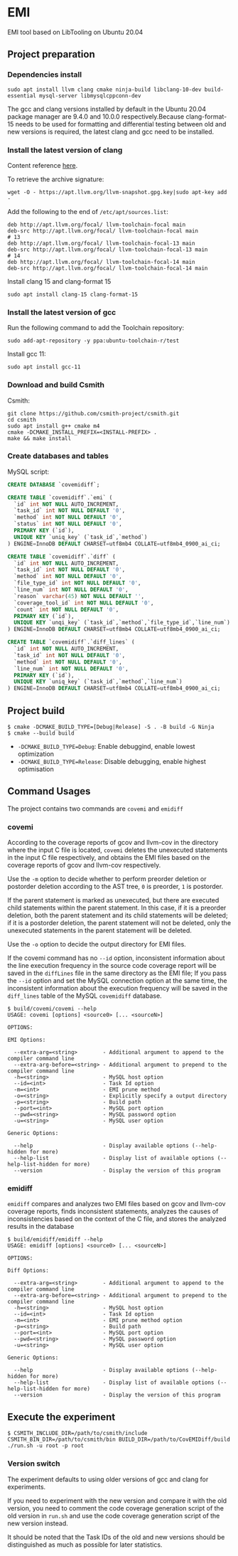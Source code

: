 # EMI

EMI tool based on LibTooling on Ubuntu 20.04

## Project preparation

### Dependencies install

```shell
sudo apt install llvm clang cmake ninja-build libclang-10-dev build-essential mysql-server libmysqlcppconn-dev
```

The gcc and clang versions installed by default in the Ubuntu 20.04 package manager are 9.4.0 and 10.0.0 respectively.Because clang-format-15 needs to be used for formatting and differential testing between old and new versions is required, the latest clang and gcc need to be installed.

### Install the latest version of clang

Content reference [here](https://apt.llvm.org/).

To retrieve the archive signature:
```shell
wget -O - https://apt.llvm.org/llvm-snapshot.gpg.key|sudo apt-key add -
```

Add the following to the end of `/etc/apt/sources.list`:

```
deb http://apt.llvm.org/focal/ llvm-toolchain-focal main
deb-src http://apt.llvm.org/focal/ llvm-toolchain-focal main
# 13
deb http://apt.llvm.org/focal/ llvm-toolchain-focal-13 main
deb-src http://apt.llvm.org/focal/ llvm-toolchain-focal-13 main
# 14
deb http://apt.llvm.org/focal/ llvm-toolchain-focal-14 main
deb-src http://apt.llvm.org/focal/ llvm-toolchain-focal-14 main
```

Install clang 15 and clang-format 15

```shell
sudo apt install clang-15 clang-format-15
```

### Install the latest version of gcc

Run the following command to add the Toolchain repository:

```shell
sudo add-apt-repository -y ppa:ubuntu-toolchain-r/test
```

Install gcc 11:

```shell
sudo apt install gcc-11
```

### Download and build Csmith

Csmith:

``` shell
git clone https://github.com/csmith-project/csmith.git
cd csmith
sudo apt install g++ cmake m4
cmake -DCMAKE_INSTALL_PREFIX=<INSTALL-PREFIX> .
make && make install
```

### Create databases and tables

MySQL script:

```sql
CREATE DATABASE `covemidiff`;

CREATE TABLE `covemidiff`.`emi` (
  `id` int NOT NULL AUTO_INCREMENT,
  `task_id` int NOT NULL DEFAULT '0',
  `method` int NOT NULL DEFAULT '0',
  `status` int NOT NULL DEFAULT '0',
  PRIMARY KEY (`id`),
  UNIQUE KEY `uniq_key` (`task_id`,`method`)
) ENGINE=InnoDB DEFAULT CHARSET=utf8mb4 COLLATE=utf8mb4_0900_ai_ci;

CREATE TABLE `covemidiff`.`diff` (
  `id` int NOT NULL AUTO_INCREMENT,
  `task_id` int NOT NULL DEFAULT '0',
  `method` int NOT NULL DEFAULT '0',
  `file_type_id` int NOT NULL DEFAULT '0',
  `line_num` int NOT NULL DEFAULT '0',
  `reason` varchar(45) NOT NULL DEFAULT '',
  `coverage_tool_id` int NOT NULL DEFAULT '0',
  `count` int NOT NULL DEFAULT '0',
  PRIMARY KEY (`id`),
  UNIQUE KEY `unqi_key` (`task_id`,`method`,`file_type_id`,`line_num`)
) ENGINE=InnoDB DEFAULT CHARSET=utf8mb4 COLLATE=utf8mb4_0900_ai_ci;

CREATE TABLE `covemidiff`.`diff_lines` (
  `id` int NOT NULL AUTO_INCREMENT,
  `task_id` int NOT NULL DEFAULT '0',
  `method` int NOT NULL DEFAULT '0',
  `line_num` int NOT NULL DEFAULT '0',
  PRIMARY KEY (`id`),
  UNIQUE KEY `uniq_key` (`task_id`,`method`,`line_num`)
) ENGINE=InnoDB DEFAULT CHARSET=utf8mb4 COLLATE=utf8mb4_0900_ai_ci;
```
## Project build

```shell
$ cmake -DCMAKE_BUILD_TYPE=[Debug|Release] -S . -B build -G Ninja
$ cmake --build build
```

- `-DCMAKE_BUILD_TYPE=Debug`: Enable debuggind, enable lowest optimization
- `-DCMAKE_BUILD_TYPE=Release`: Disable debugging, enable highest optimisation

## Command Usages

The project contains two commands are `covemi` and `emidiff`
### covemi

According to the coverage reports of gcov and llvm-cov in the directory where the input C file is located, `covemi` deletes the unexecuted statements in the input C file respectively, and obtains the EMI files based on the coverage reports of gcov and llvm-cov respectively.

Use the `-m` option to decide whether to perform preorder deletion or postorder deletion according to the AST tree, `0` is preorder, `1` is postorder.

If the parent statement is marked as unexecuted, but there are executed child statements within the parent statement. In this case, if it is a preorder deletion, both the parent statement and its child statements will be deleted; if it is a postorder deletion, the parent statement will not be deleted, only the unexecuted statements in the parent statement will be deleted.

Use the `-o` option to decide the output directory for EMI files.

If the covemi command has no `--id` option, inconsistent information about the line execution frequency in the source code coverage report will be saved in the `diffLines` file in the same directory as the EMI file; If you pass the `--id` option and set the MySQL connection option at the same time, the inconsistent information about the execution frequency will be saved in the `diff_lines` table of the MySQL `covemidiff` database.

```
$ build/covemi/covemi --help
USAGE: covemi [options] <source0> [... <sourceN>]

OPTIONS:

EMI Options:

  --extra-arg=<string>        - Additional argument to append to the compiler command line
  --extra-arg-before=<string> - Additional argument to prepend to the compiler command line
  -h=<string>                 - MySQL host option
  --id=<int>                  - Task Id option
  -m=<int>                    - EMI prune method
  -o=<string>                 - Explicitly specify a output directory
  -p=<string>                 - Build path
  --port=<int>                - MySQL port option
  --pwd=<string>              - MySQL password option
  -u=<string>                 - MySQL user option

Generic Options:

  --help                      - Display available options (--help-hidden for more)
  --help-list                 - Display list of available options (--help-list-hidden for more)
  --version                   - Display the version of this program
```

### emidiff

`emidiff` compares and analyzes two EMI files based on gcov and llvm-cov coverage reports, finds inconsistent statements, analyzes the causes of inconsistencies based on the context of the C file, and stores the analyzed results in the database

```shell
$ build/emidiff/emidiff --help
USAGE: emidiff [options] <source0> [... <sourceN>]

OPTIONS:

Diff Options:

  --extra-arg=<string>        - Additional argument to append to the compiler command line
  --extra-arg-before=<string> - Additional argument to prepend to the compiler command line
  -h=<string>                 - MySQL host option
  --id=<int>                  - Task Id option
  -m=<int>                    - EMI prune method option
  -p=<string>                 - Build path
  --port=<int>                - MySQL port option
  --pwd=<string>              - MySQL password option
  -u=<string>                 - MySQL user option

Generic Options:

  --help                      - Display available options (--help-hidden for more)
  --help-list                 - Display list of available options (--help-list-hidden for more)
  --version                   - Display the version of this program
```

## Execute the experiment

```shell
$ CSMITH_INCLUDE_DIR=/path/to/csmith/include CSMITH_BIN_DIR=/path/to/csmith/bin BUILD_DIR=/path/to/CovEMIDiff/build ./run.sh -u root -p root
```


### Version switch

The experiment defaults to using older versions of gcc and clang for experiments.

If you need to experiment with the new version and compare it with the old version, you need to comment the code coverage generation script of the old version in `run.sh` and use the code coverage generation script of the new version instead.

It should be noted that the Task IDs of the old and new versions should be distinguished as much as possible for later statistics.